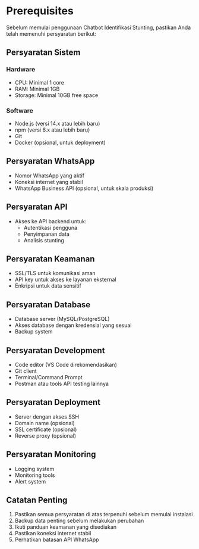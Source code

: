 # Prerequisites

Sebelum memulai penggunaan Chatbot Identifikasi Stunting, pastikan Anda telah memenuhi persyaratan berikut:

## Persyaratan Sistem

### Hardware
- CPU: Minimal 1 core
- RAM: Minimal 1GB
- Storage: Minimal 10GB free space

### Software
- Node.js (versi 14.x atau lebih baru)
- npm (versi 6.x atau lebih baru)
- Git
- Docker (opsional, untuk deployment)

## Persyaratan WhatsApp

- Nomor WhatsApp yang aktif
- Koneksi internet yang stabil
- WhatsApp Business API (opsional, untuk skala produksi)

## Persyaratan API

- Akses ke API backend untuk:
  - Autentikasi pengguna
  - Penyimpanan data
  - Analisis stunting

## Persyaratan Keamanan

- SSL/TLS untuk komunikasi aman
- API key untuk akses ke layanan eksternal
- Enkripsi untuk data sensitif

## Persyaratan Database

- Database server (MySQL/PostgreSQL)
- Akses database dengan kredensial yang sesuai
- Backup system

## Persyaratan Development

- Code editor (VS Code direkomendasikan)
- Git client
- Terminal/Command Prompt
- Postman atau tools API testing lainnya

## Persyaratan Deployment

- Server dengan akses SSH
- Domain name (opsional)
- SSL certificate (opsional)
- Reverse proxy (opsional)

## Persyaratan Monitoring

- Logging system
- Monitoring tools
- Alert system

## Catatan Penting

1. Pastikan semua persyaratan di atas terpenuhi sebelum memulai instalasi
2. Backup data penting sebelum melakukan perubahan
3. Ikuti panduan keamanan yang disediakan
4. Pastikan koneksi internet stabil
5. Perhatikan batasan API WhatsApp 